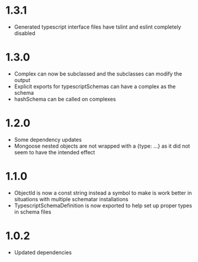 # 1.3.1

- Generated typescript interface files have tslint and eslint completely disabled

# 1.3.0

- Complex can now be subclassed and the subclasses can modify the output
- Explicit exports for typescriptSchemas can have a complex as the schema
- hashSchema can be called on complexes

# 1.2.0

- Some dependency updates
- Mongoose nested objects are not wrapped with a {type: ...} as it did not seem to have the intended effect

# 1.1.0

- ObjectId is now a const string instead a symbol to make is work better in situations with multiple schematar installations
- TypescriptSchemaDefinition is now exported to help set up proper types in schema files

# 1.0.2

- Updated dependencies
